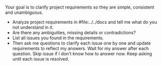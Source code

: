 Your goal is to clarify project requirements so they are simple, consistent and unambiguous.

- Analyze project requirements in #file:../../docs and tell me what do you not understand in it.
- Are there any ambiguities, missing details or contradictions?
- List all issues you found in the requirements.
- Then ask me questions to clarify each issue one by one and update requirements to reflect my answers. Wait for my
  answer after each question. Skip issue if I don't know how to answer now. Keep asking until each issue is resolved.

